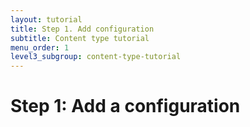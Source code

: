 ```yaml
---
layout: tutorial
title: Step 1. Add configuration
subtitle: Content type tutorial
menu_order: 1
level3_subgroup: content-type-tutorial
---
```


# Step 1: Add a configuration
